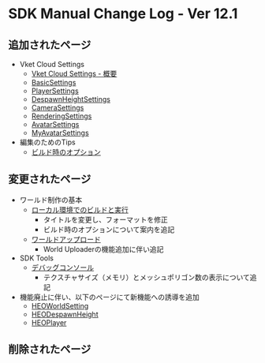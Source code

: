 # SDK Manual Change Log - Ver 12.1

## 追加されたページ

- Vket Cloud Settings
  - [Vket Cloud Settings - 概要](https://vrhikky.github.io/VketCloudSDK_Documents/12.1/ja/VketCloudSettings/Overview.html)
  - [BasicSettings](https://vrhikky.github.io/VketCloudSDK_Documents/12.1/ja/VketCloudSettings/BasicSettings.html)
  - [PlayerSettings](https://vrhikky.github.io/VketCloudSDK_Documents/12.1/ja/VketCloudSettings/PlayerSettings.html)
  - [DespawnHeightSettings](https://vrhikky.github.io/VketCloudSDK_Documents/12.1/ja/VketCloudSettings/DespawnHeightSettings.html)
  - [CameraSettings](https://vrhikky.github.io/VketCloudSDK_Documents/12.1/ja/VketCloudSettings/CameraSettings.html)
  - [RenderingSettings](https://vrhikky.github.io/VketCloudSDK_Documents/12.1/ja/VketCloudSettings/RenderingSettings.html)
  - [AvatarSettings](https://vrhikky.github.io/VketCloudSDK_Documents/12.1/ja/VketCloudSettings/AvatarSettings.html)
  - [MyAvatarSettings](https://vrhikky.github.io/VketCloudSDK_Documents/12.1/ja/VketCloudSettings/MyAvatarSettings.html)
- 編集のためのTips
  - [ビルド時のオプション](https://vrhikky.github.io/VketCloudSDK_Documents/12.1/ja/WorldEditingTips/BuildOptions.html)

## 変更されたページ

- ワールド制作の基本
  - [ローカル環境でのビルドと実行](https://vrhikky.github.io/VketCloudSDK_Documents/12.1/ja/FirstStep/BuildAndRun.html)
    - タイトルを変更し、フォーマットを修正
    - ビルド時のオプションについて案内を追記
  - [ワールドアップロード](https://vrhikky.github.io/VketCloudSDK_Documents/12.1/ja/FirstStep/WorldUpload.html)
    - World Uploaderの機能追加に伴い追記
- SDK Tools
  - [デバッグコンソール](https://vrhikky.github.io/VketCloudSDK_Documents/12.1/ja/debugconsole/debugconsole.html)
    - テクスチャサイズ（メモリ）とメッシュポリゴン数の表示について追記
- 機能廃止に伴い、以下のページにて新機能への誘導を追加
  - [HEOWorldSetting](https://vrhikky.github.io/VketCloudSDK_Documents/12.1/ja/HEOComponents/HEOWorldSetting.html)  
  - [HEODespawnHeight](https://vrhikky.github.io/VketCloudSDK_Documents/12.1/ja/HEOComponents/HEODespawnHeight.html)  
  - [HEOPlayer](https://vrhikky.github.io/VketCloudSDK_Documents/12.1/ja/HEOComponents/HEOPlayer.html)  

## 削除されたページ

